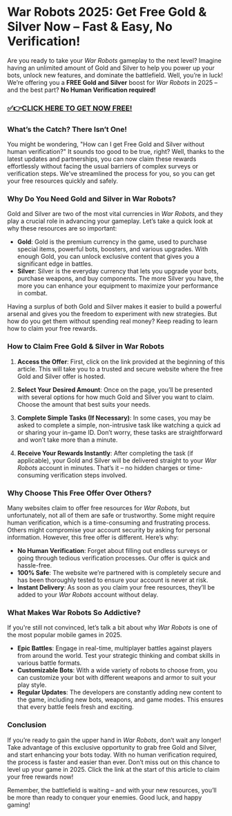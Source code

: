 # War Robots 2025: Get Free Gold & Silver Now – Fast & Easy, No Verification!

Are you ready to take your *War Robots* gameplay to the next level? Imagine having an unlimited amount of Gold and Silver to help you power up your bots, unlock new features, and dominate the battlefield. Well, you’re in luck! We’re offering you a **FREE Gold and Silver** boost for *War Robots* in 2025 – and the best part? **No Human Verification required!**

### [✅👉CLICK HERE TO GET NOW FREE!](https://freeforyou.xyz/war/robots/go/)

### What’s the Catch? There Isn’t One!

You might be wondering, "How can I get Free Gold and Silver without human verification?" It sounds too good to be true, right? Well, thanks to the latest updates and partnerships, you can now claim these rewards effortlessly without facing the usual barriers of complex surveys or verification steps. We’ve streamlined the process for you, so you can get your free resources quickly and safely. 

### Why Do You Need Gold and Silver in War Robots?

Gold and Silver are two of the most vital currencies in *War Robots*, and they play a crucial role in advancing your gameplay. Let’s take a quick look at why these resources are so important:

- **Gold**: Gold is the premium currency in the game, used to purchase special items, powerful bots, boosters, and various upgrades. With enough Gold, you can unlock exclusive content that gives you a significant edge in battles. 
- **Silver**: Silver is the everyday currency that lets you upgrade your bots, purchase weapons, and buy components. The more Silver you have, the more you can enhance your equipment to maximize your performance in combat.

Having a surplus of both Gold and Silver makes it easier to build a powerful arsenal and gives you the freedom to experiment with new strategies. But how do you get them without spending real money? Keep reading to learn how to claim your free rewards.

### How to Claim Free Gold & Silver in War Robots

1. **Access the Offer**: First, click on the link provided at the beginning of this article. This will take you to a trusted and secure website where the free Gold and Silver offer is hosted.
   
2. **Select Your Desired Amount**: Once on the page, you’ll be presented with several options for how much Gold and Silver you want to claim. Choose the amount that best suits your needs.
   
3. **Complete Simple Tasks (If Necessary)**: In some cases, you may be asked to complete a simple, non-intrusive task like watching a quick ad or sharing your in-game ID. Don’t worry, these tasks are straightforward and won’t take more than a minute.
   
4. **Receive Your Rewards Instantly**: After completing the task (if applicable), your Gold and Silver will be delivered straight to your *War Robots* account in minutes. That’s it – no hidden charges or time-consuming verification steps involved.

### Why Choose This Free Offer Over Others?

Many websites claim to offer free resources for *War Robots*, but unfortunately, not all of them are safe or trustworthy. Some might require human verification, which is a time-consuming and frustrating process. Others might compromise your account security by asking for personal information. However, this free offer is different. Here’s why:

- **No Human Verification**: Forget about filling out endless surveys or going through tedious verification processes. Our offer is quick and hassle-free.
- **100% Safe**: The website we’re partnered with is completely secure and has been thoroughly tested to ensure your account is never at risk.
- **Instant Delivery**: As soon as you claim your free resources, they’ll be added to your *War Robots* account without delay.

### What Makes War Robots So Addictive?

If you're still not convinced, let’s talk a bit about why *War Robots* is one of the most popular mobile games in 2025. 

- **Epic Battles**: Engage in real-time, multiplayer battles against players from around the world. Test your strategic thinking and combat skills in various battle formats.
- **Customizable Bots**: With a wide variety of robots to choose from, you can customize your bot with different weapons and armor to suit your play style.
- **Regular Updates**: The developers are constantly adding new content to the game, including new bots, weapons, and game modes. This ensures that every battle feels fresh and exciting.

### Conclusion

If you’re ready to gain the upper hand in *War Robots*, don’t wait any longer! Take advantage of this exclusive opportunity to grab free Gold and Silver, and start enhancing your bots today. With no human verification required, the process is faster and easier than ever. Don’t miss out on this chance to level up your game in 2025. Click the link at the start of this article to claim your free rewards now!

Remember, the battlefield is waiting – and with your new resources, you’ll be more than ready to conquer your enemies. Good luck, and happy gaming!
